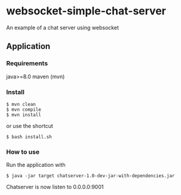 # websocket-simple-chat-server
An example of a chat server using websocket

## Application

### Requirements

java>=8.0
maven (mvn)

### Install

```commandline
$ mvn clean
$ mvn compile
$ mvn install
```

or use the shortcut

```commandline
$ bash install.sh
```

### How to use

Run the application with

```commandline
$ java -jar target chatserver-1.0-dev-jar-with-dependencies.jar
```

Chatserver is now listen to 0.0.0.0:9001
